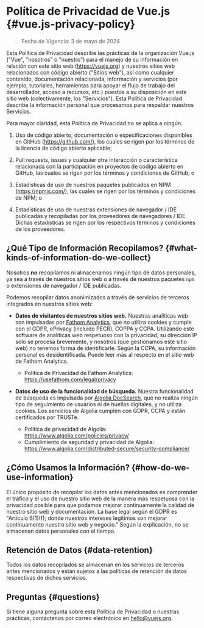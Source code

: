 # Política de Privacidad de Vue.js {#vue.js-privacy-policy}

> Fecha de Vigencia: 3 de mayo de 2024

Esta Política de Privacidad describe las prácticas de la organización Vue.js ("Vue", "nosotros" o "nuestro") para el manejo de su información en relación con este sitio web (https://vuejs.org) y nuestros sitios web relacionados con código abierto ("Sitios web"), así como cualquier contenido, documentación relacionada, información y servicios (por ejemplo, tutoriales, herramientas para apoyar el flujo de trabajo del desarrollador, acceso a recursos, etc.) puestos a su disposición en este sitio web (colectivamente, los "Servicios"). Esta Política de Privacidad describe la información personal que procesamos para respaldar nuestros Servicios.

Para mayor claridad, esta Política de Privacidad no se aplica a ningún:

1.  Uso de código abierto, documentación o especificaciones disponibles en GitHub (https://github.com/), los cuales se rigen por los términos de la licencia de código abierto aplicable;

2.  Pull requests, issues y cualquier otra interacción o característica relacionada con la participación en proyectos de código abierto en GitHub, las cuales se rigen por los términos y condiciones de GitHub; o

3.  Estadísticas de uso de nuestros paquetes publicados en NPM (https://npmjs.com/), las cuales se rigen por los términos y condiciones de NPM; o

4.  Estadísticas de uso de nuestras extensiones de navegador / IDE publicadas y recopiladas por los proveedores de navegadores / IDE. Dichas estadísticas se rigen por los respectivos términos y condiciones de los proveedores.

## ¿Qué Tipo de Información Recopilamos? {#what-kinds-of-information-do-we-collect}

Nosotros **no** recopilamos ni almacenamos ningún tipo de datos personales, ya sea a través de nuestros sitios web o a través de nuestros paquetes `npm` o extensiones de navegador / IDE publicadas.

Podemos recopilar datos anonimizados a través de servicios de terceros integrados en nuestros sitios web:

-   **Datos de visitantes de nuestros sitios web.** Nuestras analíticas web son impulsadas por [Fathom Analytics](https://usefathom.com/), que no utiliza cookies y cumple con el GDPR, ePrivacy (incluido PECR), COPPA y CCPA. Utilizando este software de analíticas web respetuoso con la privacidad, su dirección IP solo se procesa brevemente, y nosotros (que gestionamos este sitio web) no tenemos forma de identificarle. Según la CCPA, su información personal es desidentificada. Puede leer más al respecto en el sitio web de Fathom Analytics.

    -   Política de Privacidad de Fathom Analytics: https://usefathom.com/legal/privacy

-   **Datos de uso de la funcionalidad de búsqueda.** Nuestra funcionalidad de búsqueda es impulsada por [Algolia DocSearch](https://docsearch.algolia.com/), que no realiza ningún tipo de seguimiento de usuarios ni de huellas digitales, y no utiliza cookies. Los servicios de Algolia cumplen con GDPR, CCPA y están certificados por TRUSTe.

    -   Política de privacidad de Algolia: https://www.algolia.com/policies/privacy/
    -   Cumplimiento de seguridad y privacidad de Algolia: https://www.algolia.com/distributed-secure/security-compliance/

## ¿Cómo Usamos la Información? {#how-do-we-use-information}

El único propósito de recopilar los datos antes mencionados es comprender el tráfico y el uso de nuestro sitio web de la manera más respetuosa con la privacidad posible para que podamos mejorar continuamente la calidad de nuestro sitio web y documentación. La base legal según el GDPR es "Artículo 6(1)(f); donde nuestros intereses legítimos son mejorar continuamente nuestro sitio web y negocio." Según la explicación, no se almacenan datos personales con el tiempo.

## Retención de Datos {#data-retention}

Todos los datos recopilados se almacenan en los servicios de terceros antes mencionados y están sujetos a las políticas de retención de datos respectivas de dichos servicios.

## Preguntas {#questions}

Si tiene alguna pregunta sobre esta Política de Privacidad o nuestras prácticas, contáctenos por correo electrónico en hello@vuejs.org.